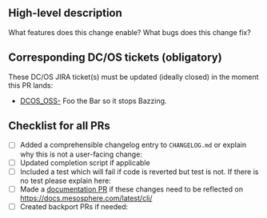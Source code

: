 ## High-level description

What features does this change enable? What bugs does this change fix?


## Corresponding DC/OS tickets (obligatory)

These DC/OS JIRA ticket(s) must be updated (ideally closed) in the moment this PR lands:

- [DCOS_OSS-<number>](https://jira.mesosphere.com/browse/DCOS_OSS-<number>) Foo the Bar so it stops Bazzing.


## Checklist for all PRs

- [ ] Added a comprehensible changelog entry to `CHANGELOG.md` or explain why this is not a user-facing change:
- [ ] Updated completion script if applicable
- [ ] Included a test which will fail if code is reverted but test is not. If there is no test please explain here:
- [ ] Made a [documentation PR](https://github.com/mesosphere/dcos-docs-site) if these changes need to be reflected on https://docs.mesosphere.com/latest/cli/
- [ ] Created backport PRs if needed:
